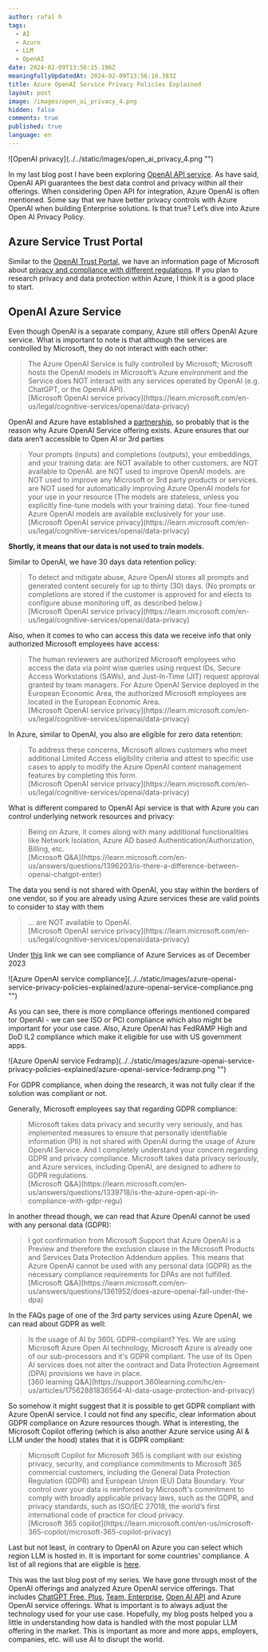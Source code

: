 ```yaml
---
author: rafal h
tags:
  - AI
  - Azure
  - LLM
  - OpenAI
date: 2024-02-09T13:56:15.196Z
meaningfullyUpdatedAt: 2024-02-09T13:56:16.383Z
title: Azure OpenAI Service Privacy Policies Explained
layout: post
image: /images/open_ai_privacy_4.png
hidden: false
comments: true
published: true
language: en
---
```


<div className="image">![OpenAI privacy](../../static/images/open_ai_privacy_4.png "")</div>


In my last blog post I have been exploring [OpenAI API service](/blog/openai-api-privacy-policies-explained/). As have
said, OpenAI API guarantees the best data control and privacy within all their offerings. When considering Open API for
integration, Azure OpenAI is often mentioned. Some say that we have better privacy controls with Azure OpenAI when
building Enterprise solutions. Is that true? Let’s dive into Azure Open AI Privacy Policy.

## Azure Service Trust Portal

Similar to the [OpenAI Trust Portal](https://trust.openai.com/), we have an information page of Microsoft about [privacy and compliance with different regulations](https://servicetrust.microsoft.com/). If you plan to research privacy and data protection within Azure, I think it is a good place to start.

## OpenAI Azure Service

Even though OpenAI is a separate company, Azure still offers OpenAI Azure service. What is important to note is that although the services are controlled by Microsoft, they do not interact with each other:

<blockquote>
    <div>The Azure OpenAI Service is fully controlled by Microsoft; Microsoft hosts the OpenAI models in Microsoft’s Azure environment and the Service does NOT interact with any services operated by OpenAI (e.g. ChatGPT, or the OpenAI API).</div>
    <footer>[Microsoft OpenAI service privacy](https://learn.microsoft.com/en-us/legal/cognitive-services/openai/data-privacy)</footer>
</blockquote>

OpenAI and Azure have established a [partnership](https://openai.com/blog/openai-and-microsoft-extend-partnership), so probably that is the reason why Azure OpenAI Service offering exists. Azure ensures that our data aren’t accessible to Open AI or 3rd parties

<blockquote>
    <div>
Your prompts (inputs) and completions (outputs), your embeddings, and your training data:
are NOT available to other customers.
are NOT available to OpenAI.
are NOT used to improve OpenAI models.
are NOT used to improve any Microsoft or 3rd party products or services.
are NOT used for automatically improving Azure OpenAI models for your use in your resource (The models are stateless, unless you explicitly fine-tune models with your training data).
Your fine-tuned Azure OpenAI models are available exclusively for your use.
</div>
    <footer>[Microsoft OpenAI service privacy](https://learn.microsoft.com/en-us/legal/cognitive-services/openai/data-privacy)</footer>
</blockquote>

**Shortly, it means that our data is not used to train models.**

Similar to OpenAI, we have 30 days data retention policy:

<blockquote>
    <div>To detect and mitigate abuse, Azure OpenAI stores all prompts and generated content securely for up to thirty (30) days. (No prompts or completions are stored if the customer is approved for and elects to configure abuse monitoring off, as described below.)</div>
    <footer>[Microsoft OpenAI service privacy](https://learn.microsoft.com/en-us/legal/cognitive-services/openai/data-privacy)</footer>
</blockquote>

Also, when it comes to who can access this data we receive info that only authorized Microsoft employees have access:

<blockquote>
    <div>The human reviewers are authorized Microsoft employees who access the data via point wise queries using request IDs, Secure Access Workstations (SAWs), and Just-In-Time (JIT) request approval granted by team managers. For Azure OpenAI Service deployed in the European Economic Area, the authorized Microsoft employees are located in the European Economic Area.</div>
    <footer>[Microsoft OpenAI service privacy](https://learn.microsoft.com/en-us/legal/cognitive-services/openai/data-privacy)</footer>
</blockquote>

In Azure, similar to OpenAI, you also are eligible for zero data retention:

<blockquote>
    <div>To address these concerns, Microsoft allows customers who meet additional Limited Access eligibility criteria and attest to specific use cases to apply to modify the Azure OpenAI content management features by completing this form.</div>
    <footer>[Microsoft OpenAI service privacy](https://learn.microsoft.com/en-us/legal/cognitive-services/openai/data-privacy)</footer>
</blockquote>

What is different compared to OpenAI Api service is that with Azure you can control underlying network resources and
privacy:

<blockquote>
    <div>Being on Azure, it comes along with many additional functionalities like Network Isolation, Azure AD based Authentication/Authorization, Billing, etc.</div>
    <footer>[Microsoft Q&A](https://learn.microsoft.com/en-us/answers/questions/1396203/is-there-a-difference-between-openai-chatgpt-enter)</footer>
</blockquote>

The data you send is not shared with OpenAI, you stay within the borders of one vendor, so if you are already using
Azure services these are valid points to consider to stay with them

<blockquote>
    <div>… are NOT available to OpenAI.</div>
    <footer>[Microsoft OpenAI service privacy](https://learn.microsoft.com/en-us/legal/cognitive-services/openai/data-privacy)</footer>
</blockquote>

Under [this](https://servicetrust.microsoft.com/DocumentPage/7adf2d9e-d7b5-4e71-bad8-713e6a183cf3) link we can see
compliance of Azure Services as of December 2023

<div className="image">![Azure OpenAI service compliance](../../static/images/azure-openai-service-privacy-policies-explained/azure-openai-service-compliance.png "")</div>


As you can see, there is more compliance offerings mentioned compared tor OpenAI - we can see ISO or PCI compliance
which also might be important for your use case. Also, Azure OpenAI has FedRAMP High and DoD IL2 compliance which make
it eligible for use with US government apps.

<div className="image">![Azure OpenAI service Fedramp](../../static/images/azure-openai-service-privacy-policies-explained/azure-openai-service-fedramp.png "")</div>


For GDPR compliance, when doing the research, it was not fully clear if the solution was compliant or not.

Generally, Microsoft employees say that regarding GDPR compliance:

<blockquote>
    <div>Microsoft takes data privacy and security very seriously, and has implemented measures to ensure that personally identifiable information (PII) is not shared with OpenAI during the usage of Azure OpenAI Service.  And I completely understand your concern regarding GDPR and privacy compliance. Microsoft takes data privacy seriously, and Azure services, including OpenAI, are designed to adhere to GDPR regulations. </div>
    <footer>[Microsoft Q&A](https://learn.microsoft.com/en-us/answers/questions/1339718/is-the-azure-open-api-in-compliance-with-gdpr-regu)</footer>
</blockquote>

In another thread though, we can read that Azure OpenAI cannot be used with any personal data (GDPR):
<blockquote>
    <div>I got confirmation from Microsoft Support that Azure OpenAI is a Preview and therefore the exclusion clause in the Microsoft Products and Services Data Protection Addendum applies. This means that Azure OpenAI cannot be used with any personal data (GDPR) as the necessary compliance requirements for DPAs are not fulfilled. </div>
    <footer>[Microsoft Q&A](https://learn.microsoft.com/en-us/answers/questions/1361952/does-azure-openai-fall-under-the-dpa)</footer>
</blockquote>

In the FAQs page of one of the 3rd party services using Azure OpenAI, we can read about GDPR as well:

<blockquote>
    <div>
Is the usage of AI by 360L GDPR-compliant?
Yes. We are using Microsoft Azure Open AI technology, Microsoft Azure is already one of our sub-processors and it's GDPR compliant. The use of its Open AI services does not alter the contract and Data Protection Agreement (DPA) provisions we have in place.
 </div>
    <footer>[360 learning Q&A](https://support.360learning.com/hc/en-us/articles/17562881836564-AI-data-usage-protection-and-privacy)</footer>
</blockquote>


So somehow it might suggest that it is possible to get GDPR compliant with Azure OpenAI service. I could not find any
specific, clear information about GDPR compliance on Azure resources though.
What is interesting, the Microsoft Copilot offering (which is also another Azure service using AI & LLM under the hood)
states that it is GDPR compliant:

<blockquote>
    <div>
Microsoft Copilot for Microsoft 365 is compliant with our existing privacy, security, and compliance commitments to Microsoft 365 commercial customers, including the General Data Protection Regulation (GDPR) and European Union (EU) Data Boundary.
Your control over your data is reinforced by Microsoft's commitment to comply with broadly applicable privacy laws, such as the GDPR, and privacy standards, such as ISO/IEC 27018, the world’s first international code of practice for cloud privacy.
 </div>
    <footer>[Microsoft 365 copilot](https://learn.microsoft.com/en-us/microsoft-365-copilot/microsoft-365-copilot-privacy)</footer>
</blockquote>

Last but not least, in contrary to OpenAI on Azure you can select which region LLM is hosted in. It is important for
some countries' compliance. A list of all regions that are eligible
is [here](https://learn.microsoft.com/en-us/azure/ai-services/openai/concepts/models#model-summary-table-and-region-availability).

This was the last blog post of my series. We have gone through most of the OpenAI offerings and analyzed Azure OpenAI
service offerings. That
includes [ChatGPT Free, Plus](/blog/openai-chatgpt-free-plus-privacy-policies-explained/), [Team, Enterprise](/blog/openai-chatgpt-team-enterprise-privacy-policies-explained/), [Open AI API](/blog/openai-api-privacy-policies-explained/)
and Azure OpenAI service offerings. What is important is to always adjust the technology used for your use case.
Hopefully, my blog posts helped you a little in understanding how data is handled with the most popular LLM offering in
the market. This is important as more and more apps, employers, companies, etc. will use AI to disrupt the world.